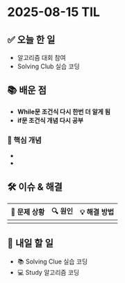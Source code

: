 ﻿# 2025-08-15 TIL

## ✅ 오늘 한 일
- 알고리즘 대회 참여
- Solving Club 실습 코딩

## 📚 배운 점
- **While문 조건식 다시 한번 더 알게 됨**
- **if문 조건식 개념 다시 공부**

### 📌 핵심 개념
- 
- 


## 🛠️ 이슈 & 해결
| 🐞 문제 상황 | 🔍 원인 | 💡 해결 방법 |
|--------------|--------|--------------|
|  |  |  |

## 🎯 내일 할 일
- 📚 Solving Clue 실습 코딩
- 💻 Study 알고리즘 코딩
